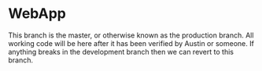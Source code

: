 # WebApp

This branch is the master, or otherwise known as the production branch. All working code will be here after it has been verified by Austin or someone. If anything breaks in the development branch then we can revert to this branch.
